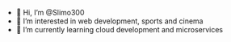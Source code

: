 - 👋 Hi, I’m @Slimo300
- 👀 I’m interested in web development, sports and cinema
- 🌱 I’m currently learning cloud development and microservices

<!---
Slimo300/Slimo300 is a ✨ special ✨ repository because its `README.md` (this file) appears on your GitHub profile.
You can click the Preview link to take a look at your changes.
--->
